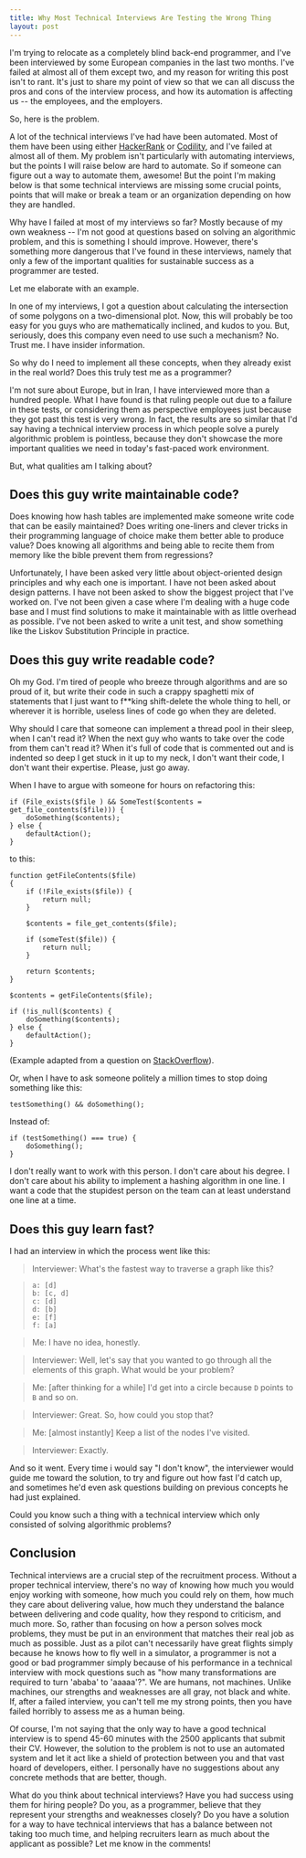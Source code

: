 ```yaml
---
title: Why Most Technical Interviews Are Testing the Wrong Thing  
layout: post
---
```


I'm trying to relocate as a completely blind back-end programmer, and I've been interviewed by some European companies in the last two months. I've failed at almost all of them except two, and my reason for writing this post isn't to rant. It's just to share my point of view so that we can all discuss the pros and cons of the interview process, and how its automation is affecting us -- the employees, and the employers.

So, here is the problem.

A lot of the technical interviews I've had have been automated. Most of them have been using either [HackerRank][] or [Codility][], and I've failed at almost all of them. My problem isn't particularly with automating interviews, but the points I will raise below are hard to automate. So if someone can figure out a way to automate them, awesome! But the point I'm making below is that some technical interviews are missing some crucial points, points that will make or break a team or an organization depending on how they are handled.

Why have I failed at most of my  interviews so far? Mostly because of my own weakness -- I'm not good at questions based on solving an algorithmic problem, and this is something I should improve. However, there's something more dangerous that I've found in these interviews, namely that only a few of the important qualities for sustainable success as a programmer are tested.

Let me elaborate with an example.

In one of my interviews, I got a question about calculating the intersection of some polygons on a two-dimensional plot. Now, this will probably be too easy for you guys who are mathematically inclined, and kudos to you. But, seriously, does this company even need to use such a mechanism? No. Trust me. I have insider information.

So why do I need to implement all these concepts, when they already exist in the real world? Does this truly test me as a programmer?

I'm not sure about Europe, but in Iran, I have interviewed more than a hundred people. What I have found is that ruling people out due to a failure in these tests, or considering them as perspective employees just because they got past this test is  very wrong. In fact, the results are so similar that I'd say having a technical interview process in which people solve a purely algorithmic problem is pointless, because they don't showcase the more important qualities we need in today's fast-paced work environment.

But, what qualities am I talking about?

## Does this guy write maintainable code?

Does knowing how hash tables are implemented make someone write code that can be easily maintained? Does writing one-liners and clever tricks in their programming language of choice make them better able to produce value? Does knowing all algorithms and being able to recite them from memory like the bible prevent them from regressions?

Unfortunately, I have been asked very little about object-oriented design principles and why each one is important. I have not been asked about design patterns. I have not been asked to show the biggest project that I've worked on. I've not been given a case where I'm dealing with a huge code base and I must find solutions to make it maintainable with as little overhead as possible. I've not been asked to write a unit test, and show something like the Liskov Substitution Principle in practice.

## Does this guy write readable code?

Oh my God. I'm tired of people who breeze through algorithms and are so proud of it, but write their code in such a crappy spaghetti mix of statements that I just want to f**king shift-delete the whole thing to hell, or wherever it is horrible, useless lines of code go when they are deleted.

Why should I care that someone can implement a thread pool in their sleep, when I can't read it? When the next guy who wants to take over the code from them can't read it? When it's full of code that is commented out and is indented so deep I get stuck in it up to my neck, I don't want their code, I don't want their expertise. Please, just go away.

When I have to argue with someone for hours on refactoring this:

```
if (File_exists($file ) && SomeTest($contents = get_file_contents($file))) {
    doSomething($contents);
} else {
    defaultAction();
}
```

to this:

```
function getFileContents($file)
{
    if (!File_exists($file)) {
        return null;
    }
    
    $contents = file_get_contents($file);
    
    if (someTest($file)) {
        return null;
    }
    
    return $contents;
}

$contents = getFileContents($file);

if (!is_null($contents) {
    doSomething($contents);
} else {
    defaultAction();
}
```

(Example adapted from a question on [StackOverflow][]).

Or, when I have to ask someone politely a million times to stop doing something like this:

```
testSomething() && doSomething();
```

Instead of:

```
if (testSomething() === true) {
    doSomething();
}
```

I don't really want to work with this person. I don't care about his degree. I don't care about his ability to implement a hashing algorithm in one line. I want a code that the stupidest person on the team can at least understand one line at a time.

## Does this guy learn fast?

I had an interview in which the process went like this:

> Interviewer: What's the fastest way to traverse a graph like this?

> ```
> a: [d]
> b: [c, d]
> c: [d]
> d: [b]
> e: [f]
> f: [a]
> ```

> Me: I have no idea, honestly.

> Interviewer: Well, let's say that you wanted to go through all the elements of this graph. What would be your problem?

> Me: [after thinking for a while] I'd get into a circle because `D` points to `B` and so on.

> Interviewer: Great. So, how could you stop that?

> Me: [almost instantly] Keep a list of the nodes I've visited.

> Interviewer: Exactly.

And so it went. Every time i would say "I don't know", the interviewer would guide me toward the solution, to try and figure out how fast I'd catch up, and sometimes he'd even ask questions building on previous concepts he had just explained.

Could you know such a thing with a technical interview which only consisted of solving algorithmic problems?

## Conclusion

Technical interviews are a crucial step of the recruitment process. Without a proper technical interview, there's no way of knowing how much you would enjoy working with someone, how much you could rely on them, how much they care about delivering value, how much they understand the balance between delivering and code quality, how they respond to criticism, and much more. So, rather than focusing on how a person solves mock problems, they must be put in an environment that matches their real job as much as possible. Just as a pilot can't necessarily have great flights simply because he knows how to fly well in a simulator, a programmer is not a good or bad programmer simply because of his performance in a technical interview with mock questions such as "how many transformations are required to turn 'ababa' to 'aaaaa'?". We are humans, not machines. Unlike machines, our strengths and weaknesses are all gray, not black and white. If, after a failed interview, you can't tell me my strong points, then you have failed horribly to assess me as a human being.

Of course, I'm not saying that the only way to have a good technical interview is to spend 45-60 minutes with the 2500 applicants that submit their CV. However, the solution to the problem is not to use an automated system and let it act like a shield of protection between you and that vast hoard of developers, either. I personally have no suggestions about any concrete methods that are better, though.

What do you think about technical interviews? Have you had success using them for hiring people? Do you, as a programmer, believe that they represent your strengths and weaknesses closely? Do you have a solution for a way to have technical interviews that has a balance between not taking too much time, and helping recruiters learn as much about the applicant as possible? Let me know in the comments!

[HackerRank]: https://www.hackerrank.com/
[Codility]: https://codility.com/
[StackOverflow]: http://programmers.stackexchange.com/questions/122485/elegant-ways-to-handle-ifif-else-else
